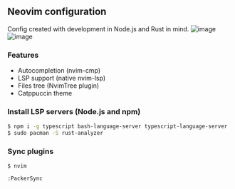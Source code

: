 ## Neovim configuration
Config created with development in Node.js and Rust in mind.
![image](https://user-images.githubusercontent.com/43048524/153890880-33c3b701-93b2-49de-95b6-f8816617f86b.png)
![image](https://user-images.githubusercontent.com/43048524/154150732-5782ba11-a2bf-412b-bf67-3af6e7a7956f.png)


### Features
- Autocompletion (nvim-cmp)
- LSP support (native nvim-lsp)
- Files tree (NvimTree plugin)
- Catppuccin theme

### Install LSP servers (Node.js and npm)
```sh
$ npm i -g typescript bash-language-server typescript-language-server
$ sudo pacman -S rust-analyzer
```

### Sync plugins
```
$ nvim

:PackerSync
```

